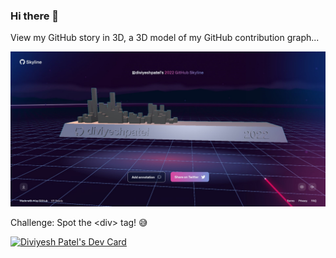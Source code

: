 ### Hi there 👋

View my GitHub story in 3D, a 3D model of my GitHub contribution graph...

[![Watch the video](https://github.com/diviyeshpatel/diviyeshpatel/blob/main/Skyline.jpg)](https://skyline.github.com/diviyeshpatel/2022)

Challenge: Spot the \<div> tag! 😅

<a href="https://app.daily.dev/diviyeshpatel"><img src="https://api.daily.dev/devcards/c4a1f464dad54c05b7b294ae336f609c.png?r=xny" width="400" alt="Diviyesh Patel's Dev Card"/></a>
<!--
**diviyeshpatel/diviyeshpatel** is a ✨ _special_ ✨ repository because its `README.md` (this file) appears on your GitHub profile.

Here are some ideas to get you started:

- 🔭 I’m currently working on ...
- 🌱 I’m currently learning ...
- 👯 I’m looking to collaborate on ...
- 🤔 I’m looking for help with ...
- 💬 Ask me about ...
- 📫 How to reach me: ...
- 😄 Pronouns: ...
- ⚡ Fun fact: ...
-->
